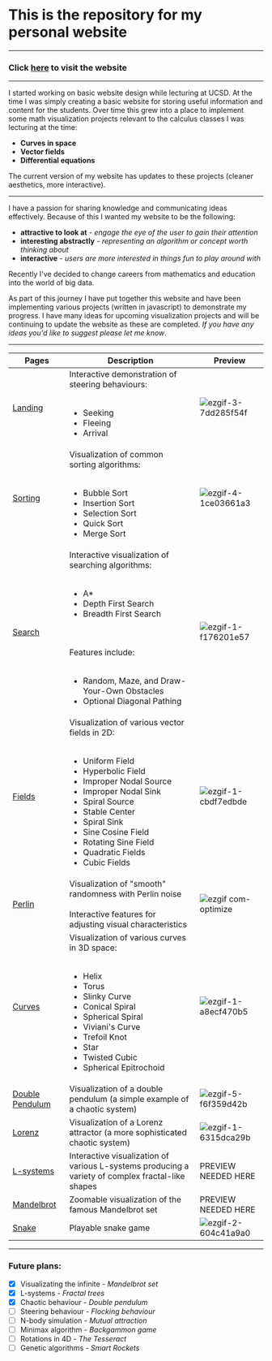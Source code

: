 # This is the repository for my personal website

<hr>

### Click [here](https://pova.github.io/personal/) to visit the website

<hr>

I started working on basic website design while lecturing at UCSD. At the time I was simply creating a basic website for storing useful information and content for the students. Over time this grew into a place to implement some math visualization projects relevant to the calculus classes I was lecturing at the time:

- <b>Curves in space</b>
- <b>Vector fields</b>
- <b>Differential equations</b>

The current version of my website has updates to these projects (cleaner aesthetics, more interactive).

<hr>

I have a passion for sharing knowledge and communicating ideas effectively. Because of this I wanted my website to be the following: 

- <b>attractive to look at</b> - _engage the eye of the user to gain their attention_
- <b>interesting abstractly</b> - _representing an algorithm or concept worth thinking about_ 
- <b>interactive</b> - _users are more interested in things fun to play around with_

Recently I've decided to change careers from mathematics and education into the world of big data. 

As part of this journey I have put together this website and have been implementing various projects (written in javascript) to demonstrate my progress. I have many ideas for upcoming visualization projects and will be continuing to update the website as these are completed. *If you have any ideas you'd like to suggest please let me know*.

<hr>

| Pages                                                           | Description                                                       | Preview |
| --------------------------------------------------------------- | ----------------------------------------------------------------- | ------- |
| [Landing](https://pova.github.io/personal/)                     | Interactive demonstration of steering behaviours: <br><br> <ul><li>Seeking</li><li>Fleeing</li><li>Arrival</li></ul>                  |![ezgif-3-7dd285f54f](https://github.com/Pova/Pova/assets/25727048/541a836f-6d5a-4b1f-95ff-4a34e5461f02)|
| [Sorting](https://pova.github.io/personal/sorting/index.html)   | Visualization of common sorting algorithms: <br><br> <ul><li>Bubble Sort</li><li>Insertion Sort</li><li>Selection Sort</li><li>Quick Sort</li><li>Merge Sort</li></ul>|![ezgif-4-1ce03661a3](https://user-images.githubusercontent.com/25727048/234423615-663824f9-02ea-45fe-b94b-8f7a556dac8b.gif)|
| [Search](https://pova.github.io/personal/search/index.html)     | Interactive visualization of searching algorithms: <br><br> <ul><li>A*</li><li>Depth First Search</li><li>Breadth First Search</li></ul> <br><br> Features include: <br><br> <ul><li>Random, Maze, and Draw-Your-Own Obstacles</li><li>Optional Diagonal Pathing</li></ul>                 |![ezgif-1-f176201e57](https://user-images.githubusercontent.com/25727048/234435067-a7a8071d-fda1-4b50-ad26-e6aab662b8b5.gif)|
| [Fields](https://pova.github.io/personal/fields/index.html)     | Visualization of various vector fields in 2D: <br><br> <ul><li>Uniform Field</li><li>Hyperbolic Field</li><li>Improper Nodal Source</li><li>Improper Nodal Sink</li><li>Spiral Source</li><li>Stable Center</li><li>Spiral Sink</li><li>Sine Cosine Field</li><li>Rotating Sine Field</li><li>Quadratic Fields</li><li>Cubic Fields</li></ul>                              |![ezgif-1-cbdf7edbde](https://github.com/Pova/Pova/assets/25727048/cfa8f3f0-4efc-43d7-81fe-96cb6dd73ebb)|
| [Perlin](https://pova.github.io/personal/perlin/index.html)     | Visualization of "smooth" randomness with Perlin noise <br><br> Interactive features for adjusting visual characteristics    |![ezgif com-optimize](https://github.com/Pova/Pova/assets/25727048/cef4d4e2-0a30-4537-90f9-98cf22d8d7c1)|
| [Curves](https://pova.github.io/personal/curves/index.html)     | Visualization of various curves in 3D space: <br><br> <ul><li>Helix</li><li>Torus</li><li>Slinky Curve</li><li>Conical Spiral</li><li>Spherical Spiral</li><li>Viviani's Curve</li><li>Trefoil Knot</li><li>Star</li><li>Twisted Cubic</li><li>Spherical Epitrochoid</li></ul>                        |![ezgif-1-a8ecf470b5](https://user-images.githubusercontent.com/25727048/234429233-f1347388-7039-4ff2-8352-85229c1f6d0b.gif)|
| [Double Pendulum](https://pova.github.io/personal/lorenz/index.html)     | Visualization of a double pendulum (a simple example of a chaotic system)              |![ezgif-5-f6f359d42b](https://github.com/Pova/personal/assets/25727048/7c97559a-926d-4224-918c-c05d9bda293d)|
| [Lorenz](https://pova.github.io/personal/lorenz/index.html)     | Visualization of a Lorenz attractor (a more sophisticated chaotic system)               |![ezgif-1-6315dca29b](https://user-images.githubusercontent.com/25727048/234430074-3c92f32b-9715-45a3-962c-393f785db0d1.gif)|
| [L-systems](https://pova.github.io/personal/l-systems/index.html)     | Interactive visualization of various L-systems producing a variety of complex fractal-like shapes                |PREVIEW NEEDED HERE|
| [Mandelbrot](https://pova.github.io/personal/mandelbrot/index.html)     | Zoomable visualization of the famous Mandelbrot set                |PREVIEW NEEDED HERE|
| [Snake](https://pova.github.io/personal/snake/index.html)       | Playable snake game                                               |![ezgif-2-604c41a9a0](https://user-images.githubusercontent.com/25727048/234431083-e680332a-7a20-4fc7-b591-6e02f291ab1a.gif)|

<hr>

### Future plans:

- [x] Visualizating the infinite - *Mandelbrot set*
- [x] L-systems - *Fractal trees*
- [x] Chaotic behaviour - *Double pendulum*
- [ ] Steering behaviour - *Flocking behaviour*
- [ ] N-body simulation -  *Mutual attraction*
- [ ] Minimax algorithm - *Backgammon game*
- [ ] Rotations in 4D - *The Tesseract*
- [ ] Genetic algorithms - *Smart Rockets*
